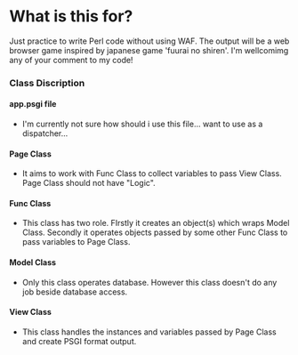 # What is this for?
Just practice to write Perl code without using WAF.
The output will be a web browser game inspired by japanese game 'fuurai no shiren'.
I'm wellcomimg any of your comment to my code!


### Class Discription
#### app.psgi file
* I'm currently not sure how should i use this file... want to use as a dispatcher...

#### Page Class
* It aims to work with Func Class to collect variables to pass View Class. Page Class should not have "Logic".

#### Func Class
* This class has two role. FIrstly it creates an object(s) which wraps Model Class. Secondly it operates objects passed by some other Func Class to pass variables to Page Class.

#### Model Class
* Only this class operates database. However this class doesn't do any job beside database access.

#### View Class
* This class handles the instances and variables passed by Page Class and create PSGI format output.
